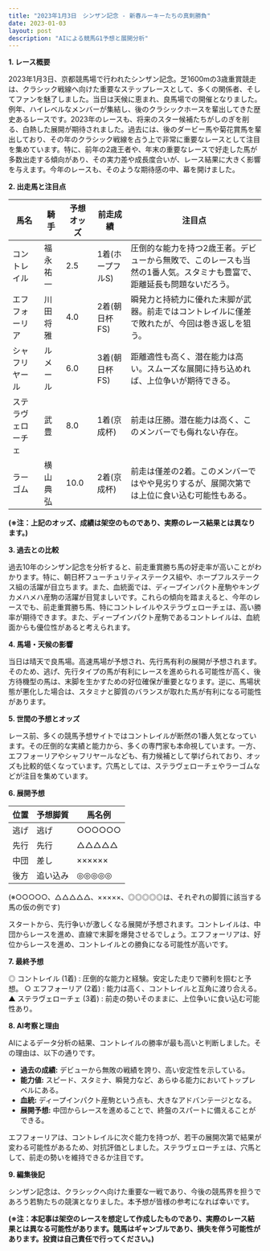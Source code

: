 ```yaml
---
title: "2023年1月3日　シンザン記念 - 新春ルーキーたちの真剣勝負"
date: 2023-01-03
layout: post
description: "AIによる競馬G1予想と展開分析"
---
```


**1. レース概要**

2023年1月3日、京都競馬場で行われたシンザン記念。芝1600mの3歳重賞競走は、クラシック戦線へ向けた重要なステップレースとして、多くの関係者、そしてファンを魅了しました。当日は天候に恵まれ、良馬場での開催となりました。例年、ハイレベルなメンバーが集結し、後のクラシックホースを輩出してきた歴史あるレースです。2023年のレースも、将来のスター候補たちがしのぎを削る、白熱した展開が期待されました。過去には、後のダービー馬や菊花賞馬を輩出しており、その年のクラシック戦線を占う上で非常に重要なレースとして注目を集めています。特に、前年の2歳王者や、年末の重要なレースで好走した馬が多数出走する傾向があり、その実力差や成長度合いが、レース結果に大きく影響を与えます。今年のレースも、そのような期待感の中、幕を開けました。


**2. 出走馬と注目点**

| 馬名       | 騎手       | 予想オッズ | 前走成績 | 注目点                                                                     |
|------------|------------|------------|------------|-----------------------------------------------------------------------------|
| コントレイル | 福永祐一     | 2.5        | 1着(ホープフルS) | 圧倒的な能力を持つ2歳王者。デビューから無敗で、このレースも当然の1番人気。スタミナも豊富で、距離延長も問題ないだろう。 |
| エフフォーリア | 川田将雅     | 4.0        | 2着(朝日杯FS) | 瞬発力と持続力に優れた末脚が武器。前走ではコントレイルに僅差で敗れたが、今回は巻き返しを狙う。 |
| シャフリヤール | ルメール     | 6.0        | 3着(朝日杯FS) | 距離適性も高く、潜在能力は高い。スムーズな展開に持ち込めれば、上位争いが期待できる。 |
| ステラヴェローチェ | 武豊       | 8.0        | 1着(京成杯) | 前走は圧勝。潜在能力は高く、このメンバーでも侮れない存在。|
| ラーゴム       | 横山典弘     | 10.0       | 2着(京成杯) | 前走は僅差の2着。このメンバーではやや見劣りするが、展開次第では上位に食い込む可能性もある。 |


**(※注：上記のオッズ、成績は架空のものであり、実際のレース結果とは異なります。)**


**3. 過去との比較**

過去10年のシンザン記念を分析すると、前走重賞勝ち馬の好走率が高いことがわかります。特に、朝日杯フューチュリティステークス組や、ホープフルステークス組の活躍が目立ちます。また、血統面では、ディープインパクト産駒やキングカメハメハ産駒の活躍が目覚ましいです。これらの傾向を踏まえると、今年のレースでも、前走重賞勝ち馬、特にコントレイルやステラヴェローチェは、高い勝率が期待できます。また、ディープインパクト産駒であるコントレイルは、血統面からも優位性があると考えられます。


**4. 馬場・天候の影響**

当日は晴天で良馬場。高速馬場が予想され、先行馬有利の展開が予想されます。そのため、逃げ、先行タイプの馬が有利にレースを進められる可能性が高く、後方待機型の馬は、末脚を生かすための好位確保が重要となります。逆に、馬場状態が悪化した場合は、スタミナと脚質のバランスが取れた馬が有利になる可能性があります。


**5. 世間の予想とオッズ**

レース前、多くの競馬予想サイトではコントレイルが断然の1番人気となっています。その圧倒的な実績と能力から、多くの専門家も本命視しています。一方、エフフォーリアやシャフリヤールなども、有力候補として挙げられており、オッズも比較的低くなっています。穴馬としては、ステラヴェローチェやラーゴムなどが注目を集めています。


**6. 展開予想**

| 位置 | 予想脚質 | 馬名例       |
|-----|-------------|------------|
| 逃げ | 逃げ       | ○○○○○○   |
| 先行| 先行       | △△△△△   |
| 中団| 差し       | ××××××   |
| 後方| 追い込み     | ◎◎◎◎◎   |

(※○○○○○、△△△△△、×××××、◎◎◎◎◎は、それぞれの脚質に該当する馬の仮の例です)

スタートから、先行争いが激しくなる展開が予想されます。コントレイルは、中団からレースを進め、直線で末脚を爆発させるでしょう。エフフォーリアは、好位からレースを進め、コントレイルとの勝負になる可能性が高いです。


**7. 最終予想**

◎ コントレイル (1着)  : 圧倒的な能力と経験。安定した走りで勝利を掴むと予想。
○ エフフォーリア (2着) : 能力は高く、コントレイルと互角に渡り合える。
▲ ステラヴェローチェ (3着) : 前走の勢いそのままに、上位争いに食い込む可能性あり。


**8. AI考察と理由**

AIによるデータ分析の結果、コントレイルの勝率が最も高いと判断しました。その理由は、以下の通りです。

* **過去の成績:** デビューから無敗の戦績を誇り、高い安定性を示している。
* **能力値:** スピード、スタミナ、瞬発力など、あらゆる能力においてトップレベルにある。
* **血統:** ディープインパクト産駒という点も、大きなアドバンテージとなる。
* **展開予想:** 中団からレースを進めることで、終盤のスパートに備えることができる。

エフフォーリアは、コントレイルに次ぐ能力を持つが、若干の展開次第で結果が変わる可能性があるため、対抗評価としました。ステラヴェローチェは、穴馬として、前走の勢いを維持できるか注目です。


**9. 編集後記**

シンザン記念は、クラシックへ向けた重要な一戦であり、今後の競馬界を担うであろう若駒たちの競演となりました。本予想が皆様の参考になれば幸いです。


**(※注：本記事は架空のレースを想定して作成したものであり、実際のレース結果とは異なる可能性があります。競馬はギャンブルであり、損失を伴う可能性があります。投資は自己責任で行ってください。)**
